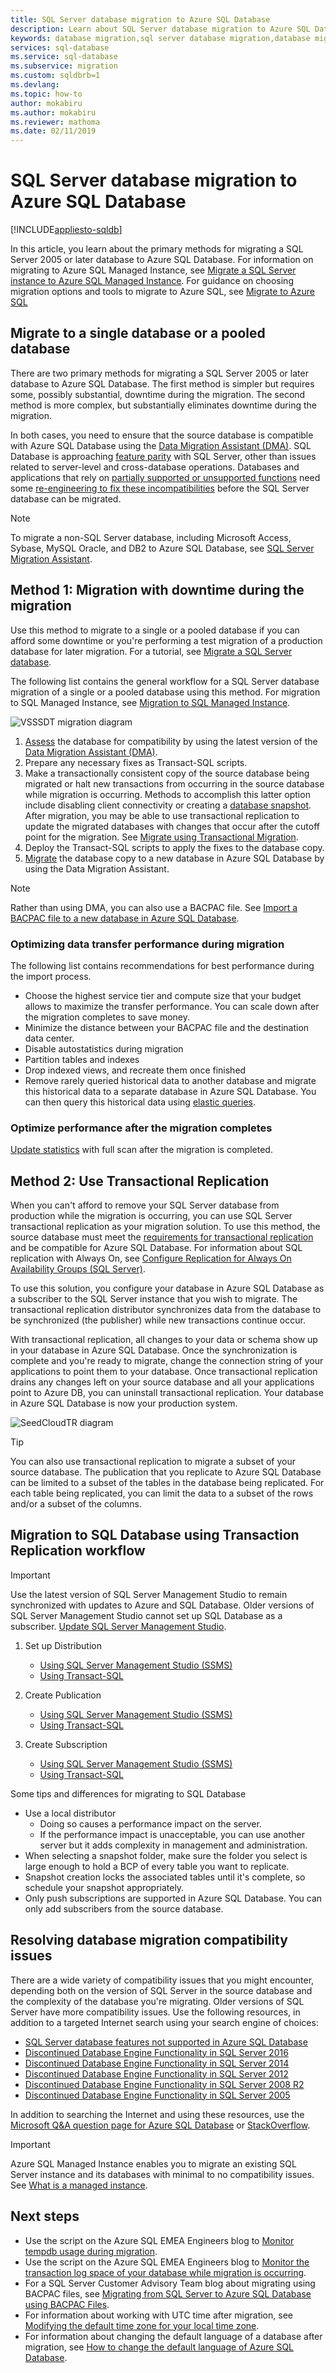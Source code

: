 ```yaml
---
title: SQL Server database migration to Azure SQL Database
description: Learn about SQL Server database migration to Azure SQL Database.
keywords: database migration,sql server database migration,database migration tools,migrate database,migrate sql database
services: sql-database
ms.service: sql-database
ms.subservice: migration
ms.custom: sqldbrb=1
ms.devlang: 
ms.topic: how-to
author: mokabiru
ms.author: mokabiru
ms.reviewer: mathoma
ms.date: 02/11/2019
---
```

# SQL Server database migration to Azure SQL Database
[!INCLUDE[appliesto-sqldb](../includes/appliesto-sqldb.md)]

In this article, you learn about the primary methods for migrating a SQL Server 2005 or later database to Azure SQL Database. For information on migrating to Azure SQL Managed Instance, see [Migrate a SQL Server instance to Azure SQL Managed Instance](../migration-guides/managed-instance/sql-server-to-managed-instance-overview.md). 
For guidance on choosing migration options and tools to migrate to Azure SQL, see [Migrate to Azure SQL](../migration-guides/index.yml)


## Migrate to a single database or a pooled database

There are two primary methods for migrating a SQL Server 2005 or later database to Azure SQL Database. The first method is simpler but requires some, possibly substantial, downtime during the migration. The second method is more complex, but substantially eliminates downtime during the migration.

In both cases, you need to ensure that the source database is compatible with Azure SQL Database using the [Data Migration Assistant (DMA)](https://www.microsoft.com/download/details.aspx?id=53595). SQL Database is approaching [feature parity](features-comparison.md) with SQL Server, other than issues related to server-level and cross-database operations. Databases and applications that rely on [partially supported or unsupported functions](transact-sql-tsql-differences-sql-server.md) need some [re-engineering to fix these incompatibilities](migrate-to-database-from-sql-server.md#resolving-database-migration-compatibility-issues) before the SQL Server database can be migrated.

> [!NOTE]
> To migrate a non-SQL Server database, including Microsoft Access, Sybase, MySQL Oracle, and DB2 to Azure SQL Database, see [SQL Server Migration Assistant](https://blogs.msdn.microsoft.com/datamigration/2017/09/29/release-sql-server-migration-assistant-ssma-v7-6/).

## Method 1: Migration with downtime during the migration

 Use this method to migrate to a single or a pooled database if you can afford some downtime or you're performing a test migration of a production database for later migration. For a tutorial, see [Migrate a SQL Server database](../../dms/tutorial-sql-server-to-azure-sql.md).

The following list contains the general workflow for a SQL Server database migration of a single or a pooled database using this method. For migration to SQL Managed Instance, see [Migration to SQL Managed Instance](../managed-instance/migrate-to-instance-from-sql-server.md).

  ![VSSSDT migration diagram](./media/migrate-to-database-from-sql-server/azure-sql-migration-sql-db.png)

1. [Assess](/sql/dma/dma-assesssqlonprem) the database for compatibility by using the latest version of the [Data Migration Assistant (DMA)](https://www.microsoft.com/download/details.aspx?id=53595).
2. Prepare any necessary fixes as Transact-SQL scripts.
3. Make a transactionally consistent copy of the source database being migrated or halt new transactions from occurring in the source database while migration is occurring. Methods to accomplish this latter option include disabling client connectivity or creating a [database snapshot](/sql/relational-databases/databases/create-a-database-snapshot-transact-sql). After migration, you may be able to use transactional replication to update the migrated databases with changes that occur after the cutoff point for the migration. See [Migrate using Transactional Migration](migrate-to-database-from-sql-server.md#method-2-use-transactional-replication).  
4. Deploy the Transact-SQL scripts to apply the fixes to the database copy.
5. [Migrate](/sql/dma/dma-migrateonpremsql) the database copy to a new database in Azure SQL Database by using the Data Migration Assistant.

> [!NOTE]
> Rather than using DMA, you can also use a BACPAC file. See [Import a BACPAC file to a new database in Azure SQL Database](database-import.md).

### Optimizing data transfer performance during migration

The following list contains recommendations for best performance during the import process.

- Choose the highest service tier and compute size that your budget allows to maximize the transfer performance. You can scale down after the migration completes to save money.
- Minimize the distance between your BACPAC file and the destination data center.
- Disable autostatistics during migration
- Partition tables and indexes
- Drop indexed views, and recreate them once finished
- Remove rarely queried historical data to another database and migrate this historical data to a separate database in Azure SQL Database. You can then query this historical data using [elastic queries](elastic-query-overview.md).

### Optimize performance after the migration completes

[Update statistics](/sql/t-sql/statements/update-statistics-transact-sql) with full scan after the migration is completed.

## Method 2: Use Transactional Replication

When you can't afford to remove your SQL Server database from production while the migration is occurring, you can use SQL Server transactional replication as your migration solution. To use this method, the source database must meet the [requirements for transactional replication](./replication-to-sql-database.md) and be compatible for Azure SQL Database. For information about SQL replication with Always On, see [Configure Replication for Always On Availability Groups (SQL Server)](/sql/database-engine/availability-groups/windows/configure-replication-for-always-on-availability-groups-sql-server).

To use this solution, you configure your database in Azure SQL Database as a subscriber to the SQL Server instance that you wish to migrate. The transactional replication distributor synchronizes data from the database to be synchronized (the publisher) while new transactions continue occur.

With transactional replication, all changes to your data or schema show up in your database in Azure SQL Database. Once the synchronization is complete and you're ready to migrate, change the connection string of your applications to point them to your database. Once transactional replication drains any changes left on your source database and all your applications point to Azure DB, you can uninstall transactional replication. Your database in Azure SQL Database is now your production system.

 ![SeedCloudTR diagram](./media/migrate-to-database-from-sql-server/SeedCloudTR.png)

> [!TIP]
> You can also use transactional replication to migrate a subset of your source database. The publication that you replicate to Azure SQL Database can be limited to a subset of the tables in the database being replicated. For each table being replicated, you can limit the data to a subset of the rows and/or a subset of the columns.

## Migration to SQL Database using Transaction Replication workflow

> [!IMPORTANT]
> Use the latest version of SQL Server Management Studio to remain synchronized with updates to Azure and SQL Database. Older versions of SQL Server Management Studio cannot set up SQL Database as a subscriber. [Update SQL Server Management Studio](/sql/ssms/download-sql-server-management-studio-ssms).

1. Set up Distribution
   - [Using SQL Server Management Studio (SSMS)](/sql/relational-databases/replication/configure-publishing-and-distribution/)
   - [Using Transact-SQL](/sql/relational-databases/replication/configure-publishing-and-distribution/)

2. Create Publication
   - [Using SQL Server Management Studio (SSMS)](/sql/relational-databases/replication/configure-publishing-and-distribution/)
   - [Using Transact-SQL](/sql/relational-databases/replication/configure-publishing-and-distribution/)
3. Create Subscription
   - [Using SQL Server Management Studio (SSMS)](/sql/relational-databases/replication/create-a-push-subscription/)
   - [Using Transact-SQL](/sql/relational-databases/replication/create-a-push-subscription/)

Some tips and differences for migrating to SQL Database

- Use a local distributor
  - Doing so causes a performance impact on the server.
  - If the performance impact is unacceptable, you can use another server but it adds complexity in management and administration.
- When selecting a snapshot folder, make sure the folder you select is large enough to hold a BCP of every table you want to replicate.
- Snapshot creation locks the associated tables until it's complete, so schedule your snapshot appropriately.
- Only push subscriptions are supported in Azure SQL Database. You can only add subscribers from the source database.

## Resolving database migration compatibility issues

There are a wide variety of compatibility issues that you might encounter, depending both on the version of SQL Server in the source database and the complexity of the database you're migrating. Older versions of SQL Server have more compatibility issues. Use the following resources, in addition to a targeted Internet search using your search engine of choices:

- [SQL Server database features not supported in Azure SQL Database](transact-sql-tsql-differences-sql-server.md)
- [Discontinued Database Engine Functionality in SQL Server 2016](/sql/database-engine/discontinued-database-engine-functionality-in-sql-server)
- [Discontinued Database Engine Functionality in SQL Server 2014](/sql/database-engine/discontinued-database-engine-functionality-in-sql-server?viewFallbackFrom=sql-server-2014)
- [Discontinued Database Engine Functionality in SQL Server 2012](/previous-versions/sql/sql-server-2012/ms144262(v=sql.110))
- [Discontinued Database Engine Functionality in SQL Server 2008 R2](/previous-versions/sql/sql-server-2008-r2/ms144262(v=sql.105))
- [Discontinued Database Engine Functionality in SQL Server 2005](/previous-versions/sql/sql-server-2005/ms144262(v=sql.90))

In addition to searching the Internet and using these resources, use the [Microsoft Q&A question page for Azure SQL Database](/answers/topics/azure-sql-database.html) or [StackOverflow](https://stackoverflow.com/).

> [!IMPORTANT]
> Azure SQL Managed Instance enables you to migrate an existing SQL Server instance and its databases with minimal to no compatibility issues. See [What is a managed instance](../managed-instance/sql-managed-instance-paas-overview.md).

## Next steps

- Use the script on the Azure SQL EMEA Engineers blog to [Monitor tempdb usage during migration](/archive/blogs/azuresqlemea/lesson-learned-10-monitoring-tempdb-usage).
- Use the script on the Azure SQL EMEA Engineers blog to [Monitor the transaction log space of your database while migration is occurring](/archive/blogs/azuresqlemea/lesson-learned-7-monitoring-the-transaction-log-space-of-my-database).
- For a SQL Server Customer Advisory Team blog about migrating using BACPAC files, see [Migrating from SQL Server to Azure SQL Database using BACPAC Files](/archive/blogs/sqlcat/migrating-from-sql-server-to-azure-sql-database-using-bacpac-files).
- For information about working with UTC time after migration, see [Modifying the default time zone for your local time zone](/archive/blogs/azuresqlemea/lesson-learned-4-modifying-the-default-time-zone-for-your-local-time-zone).
- For information about changing the default language of a database after migration, see [How to change the default language of Azure SQL Database](/archive/blogs/azuresqlemea/lesson-learned-16-how-to-change-the-default-language-of-azure-sql-database).
